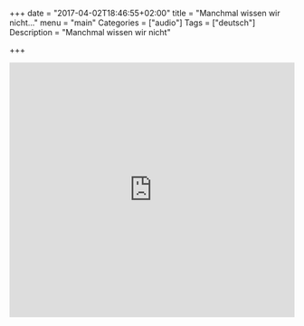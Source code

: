 +++
date = "2017-04-02T18:46:55+02:00"
title = "Manchmal wissen wir nicht..."
menu = "main"
Categories = ["audio"]
Tags = ["deutsch"]
Description = "Manchmal wissen wir nicht"

+++


<iframe width="100%" height="450" scrolling="no" frameborder="no" src="https://w.soundcloud.com/player/?url=https%3A//api.soundcloud.com/tracks/314785582&amp;auto_play=false&amp;hide_related=false&amp;show_comments=true&amp;show_user=true&amp;show_reposts=false&amp;visual=true"></iframe>